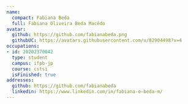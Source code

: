 ```yaml
---
name:
  compact: Fabiana Beda
  full: Fabiana Oliveira Beda Macêdo
avatar:
  github: https://github.com/fabianabeda.png
  githubUC: https://avatars.githubusercontent.com/u/82904498?v=4
occupations:
- id: 20202370042
  type: student
  campus: ifpb-jp
  course: cstsi
  isFinished: true
addresses:
  github: https://github.com/fabianabeda
  linkedin: https://www.linkedin.com/in/fabiana-o-beda-m/
---
```

